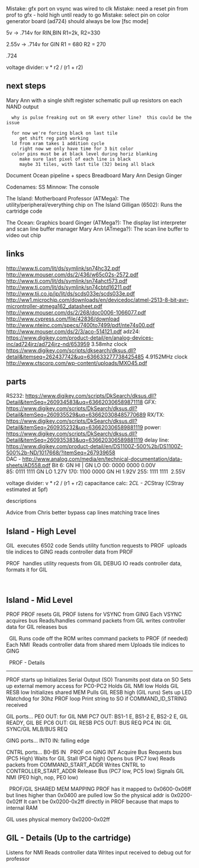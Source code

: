 Mistake: gfx port on vsync was wired to clk
Mistake: need a reset pin from prof to gfx - hold high until ready to go
Mistake: select pin on color generator board (ad724) should always be low [fsc mode]

5v -> .714v for RIN,BIN
   R1=2k, R2=330
   
2.55v -> .714v for GIN
   R1 = 680
   R2 = 270

   .724
   
voltage divider: v * r2 / (r1 + r2)
   
next steps
----
   Mary Ann with a single shift register
      schematic pull up resistors on each NAND output
      
      why is pulse freaking out on SR every other line?  this could be the issue
      
      for now we're forcing black on last tile
         get shift reg path working
      ld from xram takes 1 addition cycle
         right now we only have time for 3 bit color
      color pins must be at black level during horiz blanking
         make sure last pixel of each line is black
         maybe 31 tiles, with last tile (32) being all black

      
   
   Document Ocean pipeline + specs
   Breadboard Mary Ann
   Design Ginger
   
Codenames:
   SS Minnow: The console
   
   The Island: Motherboard
      Professor (ATMega): The utility/peripheral/everything chip on The Island
      Gilligan (6502): Runs the cartridge code

   The Ocean: Graphics board
      Ginger (ATMega?): The display list interpreter and scan line buffer manager
      Mary Ann (ATmega?): The scan line buffer to video out chip 

   
links
---
http://www.ti.com/lit/ds/symlink/sn74hc32.pdf
http://www.mouser.com/ds/2/436/w65c02s-2572.pdf
http://www.ti.com/lit/ds/symlink/sn74ahct573.pdf
http://www.ti.com/lit/ds/symlink/sn74cbtd16211.pdf
http://www.tij.co.jp/jp/lit/ds/scds033e/scds033e.pdf
http://ww1.microchip.com/downloads/en/devicedoc/atmel-2513-8-bit-avr-microntroller-atmega162_datasheet.pdf
http://www.mouser.com/ds/2/268/doc0006-1066077.pdf
http://www.cypress.com/file/42836/download
http://www.nteinc.com/specs/7400to7499/pdf/nte74s00.pdf
http://www.mouser.com/ds/2/3/aco-514121.pdf
adz24: https://www.digikey.com/product-detail/en/analog-devices-inc/ad724jrz/ad724jrz-nd/653959
3.58mhz clock https://www.digikey.com/scripts/dksearch/dksus.dll?detail&itemseq=262437742&uq=636633277738425485
4.9152MHz clock http://www.ctscorp.com/wp-content/uploads/MXO45.pdf


parts
---
RS232: https://www.digikey.com/scripts/DkSearch/dksus.dll?Detail&itemSeq=260934583&uq=636620306589871118
GFX: https://www.digikey.com/scripts/DkSearch/dksus.dll?Detail&itemSeq=260935529&uq=636620308485770689
RX/TX: https://www.digikey.com/scripts/DkSearch/dksus.dll?Detail&itemSeq=260935232&uq=636620306589881119
power: https://www.digikey.com/scripts/DkSearch/dksus.dll?Detail&itemSeq=260935383&uq=636620306589881119
delay line: https://www.digikey.com/product-detail/en/DS1100Z-500%2b/DS1100Z-500%2b-ND/1017668/?itemSeq=267939658     
DAC - http://www.analog.com/media/en/technical-documentation/data-sheets/AD558.pdf
   Bit 6: GN HI | GN LO
   00:  0000 0000             0.00V    
   85:  0111 1111 GN LO       1.27V
   170: 1100 0000 GN HI       1.92V
   255: 1111 1111             2.55V


voltage divider: v * r2 / (r1 + r2)
capacitance calc: 2*CL - 2*CStray (CStray estimated at 5pf)

descriptions
  
   
Advice from Chris
   better bypass cap lines
   matching trace lines
 

Island - High Level
----
GIL 
   executes 6502 code
   Sends utility function requests to PROF 
   uploads tile indices to GING
   reads controller data from PROF

PROF 
   handles utility requests from GIL
   DEBUG IO
   reads controller data, formats it for GIL

 

Island - Mid Level
----
PROF
   PROF resets GIL
   PROF listens for VSYNC from GING
   Each VSYNC
      acquires bus
      Reads/handles command packets from GIL
      writes controller data for GIL
      releases bus

 
GIL
   Runs code off the ROM
   writes command packets to PROF (if needed)
   Each NMI 
      Reads controller data from shared mem
   Uploads tile indices to GING

 
PROF - Details

---
PROF starts up
   Initializes Serial Output (SO)
   Transmits post data on SO
   Sets up external memory access for PC0-PC2
   Holds GIL NMI low
   Holds GIL RESB low
   Initializes shared MEM
   Pulls GIL RESB high (GIL runs)
   Sets up LED
   Watchdog for 30hz
   PROF loop
   Print string to SO if COMMAND_ID_STRING received

GIL ports...
   PE0 OUT: for GIL NMI
   PC7 OUT: BS1-1 E, BS1-2 E, BS2-2 E, GIL READY, GIL BE
   PC6 OUT: GIL RESB
   PC5 OUT: BUS REQ
   PC4 IN: GIL SYNC/GIL MLB/BUS REQ

GING ports...
   INT0 IN: falling edge

CNTRL ports...
   B0-B5 IN
 
PROF on GING INT
   Acquire Bus
   Requests bus (PC5 High)
   Waits for GIL Stall (PC4 high)
   Opens bus (PC7 low)
   Reads packets from COMMAND_START_ADDR
   Writes CNTRL to CONTROLLER_START_ADDR
   Release Bus (PC7 low, PC5 low)
   Signals GIL NMI (PE0 high, nop, PE0 low)

 
PROF/GIL SHARED MEM MAPPING
   PROF has it mapped to 0x0600-0x06ff but lines higher than 0x0400 are pulled low
      So the physical addr is 0x0200-0x02ff
      It can't be 0x0200-0x2ff directly in PROF because that maps to internal RAM
   
   GIL uses physical memory 0x0200-0x02ff


GIL - Details (Up to the cartridge)
----
   Listens for NMI
   Reads controller data
   Writes input received to debug out for professor



 

 

 
